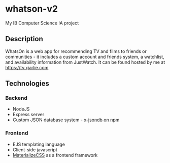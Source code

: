 # whatson-v2
My IB Computer Science IA project

## Description
WhatsOn is a web app for recommending TV and films to friends or communities - it includes a custom account and friends system, a watchlist, and availability information from JustWatch. It can be found hosted by me at https://tv.xjarlie.com

## Technologies
### Backend
- NodeJS
- Express server
- Custom JSON database system - [x-jsondb on npm](https://www.npmjs.com/package/x-jsondb)

### Frontend
- EJS templating language
- Client-side javascript
- [MaterializeCSS](https://materializecss.com/) as a frontend framework
